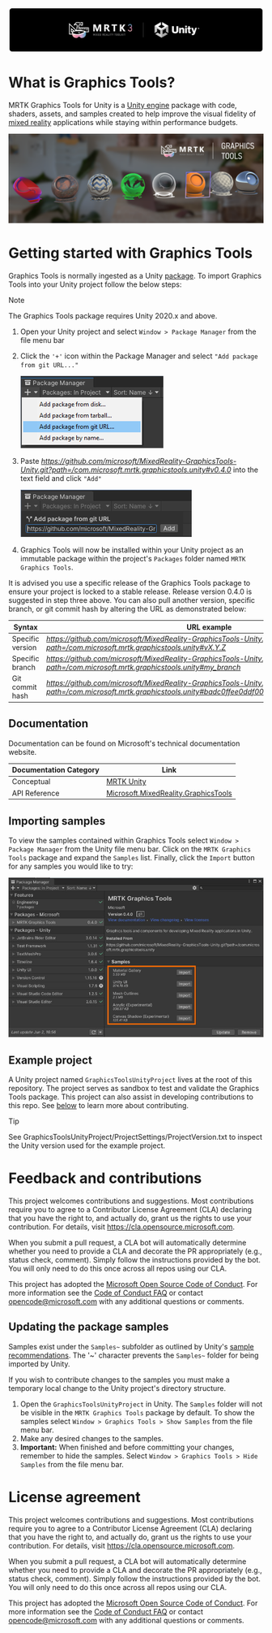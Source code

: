 ![MRTK](README/MRTKBanner.png)

# What is Graphics Tools?

MRTK Graphics Tools for Unity is a [Unity engine](https://unity.com/) package with code, shaders, assets, and samples created to help improve the visual fidelity of [mixed reality](https://docs.microsoft.com/windows/mixed-reality/discover/mixed-reality) applications while staying within performance budgets.

![Graphics Tools](README/GTBanner.png)

# Getting started with Graphics Tools

Graphics Tools is normally ingested as a Unity [package](https://docs.unity3d.com/Manual/Packages.html). To import Graphics Tools into your Unity project follow the below steps:

> [!NOTE]
> The Graphics Tools package requires Unity 2020.x and above.

1. Open your Unity project and select `Window > Package Manager` from the file menu bar

2. Click the `'+'` icon within the Package Manager and select `"Add package from git URL..."`

    ![Package Manager Add](README/PackageManagerAdd.png)

3. Paste *https://github.com/microsoft/MixedReality-GraphicsTools-Unity.git?path=/com.microsoft.mrtk.graphicstools.unity#v0.4.0* into the text field and click `"Add"`

    ![Package Manager Paste](README/PackageManagerPaste.png)

4. Graphics Tools will now be installed within your Unity project as an immutable package within the project's `Packages` folder named `MRTK Graphics Tools`.

It is advised you use a specific release of the Graphics Tools package to ensure your project is locked to a stable release. Release version 0.4.0 is suggested in step three above. You can also pull another version, specific branch, or git commit hash by altering the URL as demonstrated below:

| Syntax           | URL example                                                                                                                                               |
|------------------|-----------------------------------------------------------------------------------------------------------------------------------------------------------|
| Specific version | *https://github.com/microsoft/MixedReality-GraphicsTools-Unity.git?path=/com.microsoft.mrtk.graphicstools.unity#vX.Y.Z*                                   |
| Specific branch  | *https://github.com/microsoft/MixedReality-GraphicsTools-Unity.git?path=/com.microsoft.mrtk.graphicstools.unity#my_branch*                                |
| Git commit hash  | *https://github.com/microsoft/MixedReality-GraphicsTools-Unity.git?path=/com.microsoft.mrtk.graphicstools.unity#badc0ffee0ddf00ddead10cc8badf00d1badb002* |

## Documentation

Documentation can be found on Microsoft's technical documentation website.

| Documentation Category | Link                                                                                                               |
|------------------------|--------------------------------------------------------------------------------------------------------------------|
| Conceptual             | [MRTK Unity](https://docs.microsoft.com/windows/mixed-reality/mrtk-unity/mrtk3-graphicstools/)                                         |
| API Reference          | [Microsoft.MixedReality.GraphicsTools](https://docs.microsoft.com/dotnet/api/Microsoft.MixedReality.GraphicsTools) |

## Importing samples

To view the samples contained within Graphics Tools select `Window > Package Manager` from the Unity file menu bar. Click on the `MRTK Graphics Tools` package and expand the `Samples` list. Finally, click the `Import` button for any samples you would like to try:

![Package Manager Samples](README/PackageManagerSamples.png)

## Example project

A Unity project named `GraphicsToolsUnityProject` lives at the root of this repository. The project serves as sandbox to test and validate the Graphics Tools package. This project can also assist in developing contributions to this repo. See [below](#updating-the-package-samples) to learn more about contributing.

> [!TIP]
> See GraphicsToolsUnityProject/ProjectSettings/ProjectVersion.txt to inspect the Unity version used for the example project.

# Feedback and contributions

This project welcomes contributions and suggestions.  Most contributions require you to agree to a
Contributor License Agreement (CLA) declaring that you have the right to, and actually do, grant us
the rights to use your contribution. For details, visit <https://cla.opensource.microsoft.com>.

When you submit a pull request, a CLA bot will automatically determine whether you need to provide
a CLA and decorate the PR appropriately (e.g., status check, comment). Simply follow the instructions
provided by the bot. You will only need to do this once across all repos using our CLA.

This project has adopted the [Microsoft Open Source Code of Conduct](https://opensource.microsoft.com/codeofconduct/).
For more information see the [Code of Conduct FAQ](https://opensource.microsoft.com/codeofconduct/faq/) or
contact [opencode@microsoft.com](mailto:opencode@microsoft.com) with any additional questions or comments.

## Updating the package samples

Samples exist under the `Samples~` subfolder as outlined by Unity's [sample recommendations](https://docs.unity3d.com/Manual/cus-samples.html). The '~' character prevents the `Samples~` folder for being imported by Unity.

If you wish to contribute changes to the samples you must make a temporary local change to the Unity project's directory structure.

1. Open the `GraphicsToolsUnityProject` in Unity. The `Samples` folder will not be visible in the `MRTK Graphics Tools` package by default. To show the samples select `Window > Graphics Tools > Show Samples` from the file menu bar.
2. Make any desired changes to the samples.
3. **Important:** When finished and before committing your changes, remember to hide the samples. Select `Window > Graphics Tools > Hide Samples` from the file menu bar.

# License agreement

This project welcomes contributions and suggestions.  Most contributions require you to agree to a
Contributor License Agreement (CLA) declaring that you have the right to, and actually do, grant us
the rights to use your contribution. For details, visit <https://cla.opensource.microsoft.com>.

When you submit a pull request, a CLA bot will automatically determine whether you need to provide
a CLA and decorate the PR appropriately (e.g., status check, comment). Simply follow the instructions
provided by the bot. You will only need to do this once across all repos using our CLA.

This project has adopted the [Microsoft Open Source Code of Conduct](https://opensource.microsoft.com/codeofconduct/).
For more information see the [Code of Conduct FAQ](https://opensource.microsoft.com/codeofconduct/faq/) or
contact [opencode@microsoft.com](mailto:opencode@microsoft.com) with any additional questions or comments.
